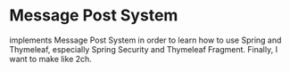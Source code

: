 # Message Post System

implements Message Post System in order to learn how to use Spring and Thymeleaf, especially Spring Security and Thymeleaf Fragment.
Finally, I want to make like 2ch.
